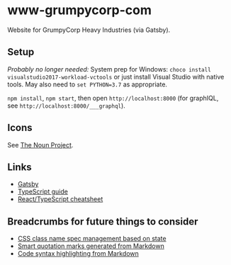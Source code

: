 # www-grumpycorp-com
Website for GrumpyCorp Heavy Industries (via Gatsby).

## Setup
*Probably no longer needed:* System prep for Windows: `choco install visualstudio2017-workload-vctools` or just install Visual Studio with native tools. May also need to `set PYTHON=3.7` as appropriate.

`npm install`, `npm start`, then open `http://localhost:8000` (for graphIQL, see `http://localhost:8000/___graphql`).

## Icons
See [The Noun Project](https://thenounproject.com/).

## Links
- [Gatsby](https://www.gatsbyjs.org)
- [TypeScript guide](http://2ality.com/2018/04/type-notation-typescript.html)
- [React/TypeScript cheatsheet](https://github.com/sw-yx/react-typescript-cheatsheet)

## Breadcrumbs for future things to consider
- [CSS class name spec management based on state](https://www.npmjs.com/package/classnames#usage-with-reactjs)
- [Smart quotation marks generated from Markdown](https://github.com/gatsbyjs/gatsby/tree/master/packages/gatsby-remark-smartypants#readme)
- [Code syntax highlighting from Markdown](https://www.gatsbyjs.org/packages/gatsby-remark-prismjs/)